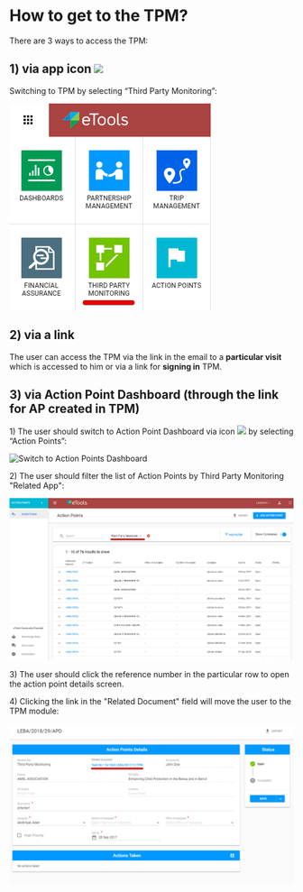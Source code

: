 # How to get to the TPM?

There are 3 ways to access the TPM:

## **1\)** via app icon ![](https://firebasestorage.googleapis.com/v0/b/gitbook-28427.appspot.com/o/assets%2F-LJT531BxmrgZ_gS1UJP%2F-LJYBYkRsoCsOjAkX1Zh%2F-LJYDRFEPbZSWKnklnjK%2F4.png?alt=media&token=d947bbe3-6eb2-42c1-9d4f-23da783e477b)

 Switching to TPM by selecting “Third Party Monitoring”:

![Switch to TPM](../.gitbook/assets/1%20%282%29.png)

## 2\) via a link 

The user can access the TPM via the link in the email to a **particular visit** which is accessed to him or via a link for **signing in** TPM.

##  3\) **via Action Point Dashboard** \(through the link for AP created in TPM\)

1\) The user should switch to Action Point Dashboard via icon ![](https://firebasestorage.googleapis.com/v0/b/gitbook-28427.appspot.com/o/assets%2F-LJT531BxmrgZ_gS1UJP%2F-LLdSZCmP9Xt61EOGZKG%2F-LLdSHF8vcYThhIVz5AI%2F4.png?alt=media&token=a67ecd4e-9ae4-4914-9795-2a0c01ab5438) by selecting “Action Points”:

![Switch to Action Points Dashboard](https://blobscdn.gitbook.com/v0/b/gitbook-28427.appspot.com/o/assets%2F-LJxF2RKg63Q700gpAQ8%2F-LLdSoAeuy2MLuacZxuH%2F-LLdTetFSquniONk-aiA%2F2.png?alt=media&token=51a55a59-de30-488b-bffb-8cb1998c157a)

2\) The user should filter the list of Action Points by Third Party Monitoring "Related App":

![List of Action Points filtered by Third Party Monitoring related app](../.gitbook/assets/3.png)

3\) The user should click the reference number in the particular row to open the action point details screen.

4\) Clicking the link in the "Related Document" field will move the user to the TPM module:

![Link to the Related Document in TPM](../.gitbook/assets/4.png)



